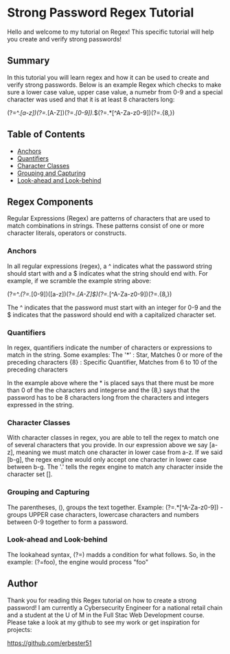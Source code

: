 # Strong Password Regex Tutorial

Hello and welcome to my tutorial on Regex! This specific tutorial will help you create and verify strong passwords!

## Summary

In this tutorial you will learn regex and how it can be used to create and verify strong passwords. Below is an example Regex which checks to make sure a lower case value, upper case value, a numebr from 0-9 and a special character was used and that it is at least 8 characters long:

(?=^.*[a-z])(?=.*[A-Z])(?=.*[0-9]).*$(?=.*[^A-Za-z0-9])(?=.{8,})

## Table of Contents

- [Anchors](#anchors)
- [Quantifiers](#quantifiers)
- [Character Classes](#character-classes)
- [Grouping and Capturing](#grouping-and-capturing)
- [Look-ahead and Look-behind](#look-ahead-and-look-behind)

## Regex Components
Regular Expressions (Regex) are patterns of characters that are used to match combinations in strings. These patterns consist of one or more character literals, operators or constructs.

### Anchors
In all regular expressions (regex), a ^ indicates what the password string should start with and a $ indicates what the string should end with.
For example, if we scramble the example string above:

(?=^.*(?=.*[0-9])([a-z])(?=.*[A-Z]$)(?=.*[^A-Za-z0-9])(?=.{8,})

The ^ indicates that the password must start with an integer for 0-9 and the $ indicates that the password should end with a capitalized character set.

### Quantifiers
In regex, quantifiers indicate the number of characters or expressions to match in the string.
Some examples:
The '*' : Star, Matches 0 or more of the preceding characters
{8} : Specific Quantifier, Matches from 6 to 10 of the preceding characters

In the example above where the * is placed says that there must be more than 0 of the the characters and integerse and the {8,} says that the password has to be 8 characters long from the characters and integers expressed in the string.

### Character Classes
With character classes in regex, you are able to tell the regex to match one of several characters that you provide. 
In our expression above we say [a-z], meaning we must match one character in lower case from a-z. If we said [b-g], the regex engine would only accept one character in lower case between b-g.
The '.' tells the regex engine to match any character inside the character set [].

### Grouping and Capturing
The parentheses, (), groups the text together. 
Example: 
(?=.*[^A-Za-z0-9]) - groups UPPER case characters, lowercase characters and numbers between 0-9 together to form a password.

### Look-ahead and Look-behind
The lookahead syntax, (?=) madds a condition for what follows. So, in the example: (?=foo), the engine would process "foo" 

## Author
Thank you for reading this Regex tutorial on how to create a strong password! I am currently a Cybersecurity Engineer for a national retail chain and a student at the U of M in the Full Stac Web Development course. Please take a look at my github to see my work or get inspiration for projects:

https://github.com/erbester51 
